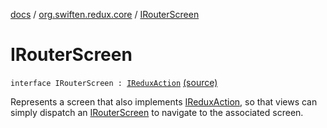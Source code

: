 [docs](../index.md) / [org.swiften.redux.core](index.md) / [IRouterScreen](./-i-router-screen.md)

# IRouterScreen

`interface IRouterScreen : `[`IReduxAction`](-i-redux-action.md) [(source)](https://github.com/protoman92/KotlinRedux/tree/master/common/common-core/src/main/kotlin/org/swiften/redux/core/RouterMiddleware.kt#L15)

Represents a screen that also implements [IReduxAction](-i-redux-action.md), so that views can simply dispatch an
[IRouterScreen](./-i-router-screen.md) to navigate to the associated screen.

